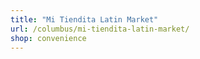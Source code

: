 ```yaml
---
title: "Mi Tiendita Latin Market"
url: /columbus/mi-tiendita-latin-market/
shop: convenience
---
```

